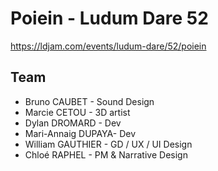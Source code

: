 # Poiein - Ludum Dare 52
https://ldjam.com/events/ludum-dare/52/poiein

## Team
- Bruno CAUBET  - Sound Design
- Marcie CETOU - 3D artist
- Dylan DROMARD - Dev
- Mari-Annaig DUPAYA- Dev
- William GAUTHIER - GD / UX / UI Design 
- Chloé RAPHEL - PM & Narrative Design
